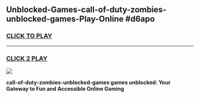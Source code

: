 
## Unblocked-Games-call-of-duty-zombies-unblocked-games-Play-Online #d6apo
<h3>
<a href="https://news.freeplayer.one?title=call-of-duty-zombies-unblocked-games&ref=3">CLICK TO PLAY</a></h3>
<hr>

<h3>
<a href="https://news.freeplayer.one?title=call-of-duty-zombies-unblocked-games&ref=3">CLICK 2 PLAY</a>
  
</h3>

<a href="https://news.freeplayer.one?title=call-of-duty-zombies-unblocked-games&ref=3"><img src="https://clearcache.store/games.png"></a>


**call-of-duty-zombies-unblocked-games games unblocked: Your Gateway to Fun and Accessible Online Gaming**
